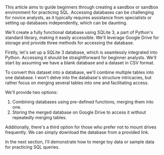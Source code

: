 This article aims to guide beginners through creating a sandbox or sandbox environment for practicing SQL. Accessing databases can be challenging for novice analysts, as it typically requires assistance from specialists or setting up databases independently, which can be daunting. 

We'll create a fully functional database using SQLite 3, a part of Python's standard library, making it easily accessible. We'll leverage Google Drive for storage and provide three methods for accessing the database.

Firstly, let's set up a SQLite 3 database, which is seamlessly integrated into Python. Accessing it should be straightforward for beginner analysts. We'll start by assuming we have a blank database and a dataset in CSV format.

To convert this dataset into a database, we'll combine multiple tables into one database. I won't delve into the database's structure intricacies, but rather focus on merging several tables into one and facilitating access. 

We'll provide two options:

1. Combining databases using pre-defined functions, merging them into one. 
2. Storing the merged database on Google Drive to access it without repeatedly merging tables.

Additionally, there's a third option for those who prefer not to mount drives frequently. We can simply download the database from a provided link.

In the next section, I'll demonstrate how to merge toy data or sample data for practicing SQL queries.
